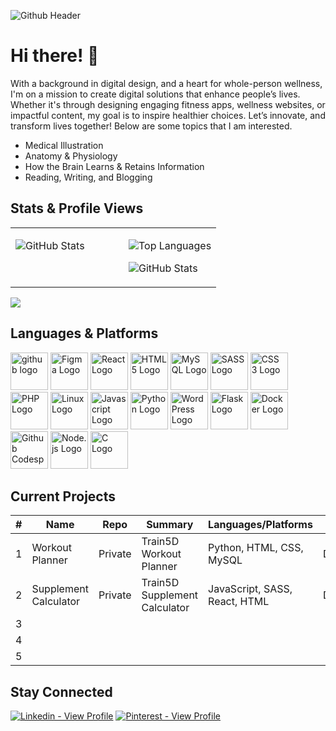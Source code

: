 ![Github Header](https://github.com/manningstinson/manningstinson/assets/104523090/93d6c665-d861-4db4-858e-1d1f52a5fdf2)

# Hi there! 👋
With a background in digital design, and a heart for whole-person wellness, I'm on a mission to create digital solutions that enhance people’s lives. Whether it's through designing engaging fitness apps, wellness websites, or impactful content, my goal is to inspire healthier choices. Let’s innovate, and transform lives together! Below are some topics that I am interested. 

- Medical Illustration
- Anatomy & Physiology
- How the Brain Learns & Retains Information
- Reading, Writing, and Blogging

## Stats & Profile Views
<table>
  <tr>
    <td valign="top" width="55%">

![GitHub Stats](https://github-readme-stats.vercel.app/api?username=manningstinson&show_icons=true&count_private=false&hide_border=true)

</td>
<td valign="top" width="45%">

![Top Languages](https://github-readme-stats.vercel.app/api/top-langs/?username=manningstinson&hide_border=true&layout=donut&hide=perl,c,c%23,c%2B%2B,tcl,makefile,m4&langs_count=6&hide_title=true)

![GitHub Stats](https://github-readme-stats.vercel.app/api?username=manningstinson&show_icons=true&count_private=true&include_all_commits=true&hide_border=true&theme=transparent&include_orgs=true)

</td>
</tr>
</table>

![](https://komarev.com/ghpvc/?username=manningstinson&style=for-the-badge) 

## Languages & Platforms
<img width="60" alt="github logo" src="https://github.com/manningstinson/manningstinson/assets/104523090/f3bff1b7-46ce-42bb-a3c6-ca5c7a49e7d7">
<img width="60" alt="Figma Logo" src="https://github.com/manningstinson/manningstinson/assets/104523090/3ef5fd7b-5d83-4c4f-a1b0-5e13f78c2a96">
<img width="60" alt="React Logo" src="https://github.com/manningstinson/manningstinson/assets/104523090/c3d0a233-8592-4915-913a-46458155ed21">
<img width="60" alt="HTML 5 Logo" src="https://github.com/manningstinson/manningstinson/assets/104523090/7a077ae7-0595-421b-88e7-de536ec5ed93">
<img width="60" alt="MySQL Logo" src="https://github.com/manningstinson/manningstinson/assets/104523090/91184812-9264-4760-90c0-d84bf6bfa76c">
<img width="60" alt="SASS Logo" src="https://github.com/manningstinson/manningstinson/assets/104523090/4ff77c77-9437-4ee3-acd7-24b32fd3f844">
<img width="60" alt="CSS 3 Logo" src="https://github.com/manningstinson/manningstinson/assets/104523090/f27c7eb6-ea95-4136-9379-9396a85d1b2f">
<img width="60" alt="PHP Logo" src="https://github.com/manningstinson/manningstinson/assets/104523090/0b1d1ad3-73ac-4826-ab38-15bb34ce43d1">
<img width="60" alt="Linux Logo" src="https://github.com/manningstinson/manningstinson/assets/104523090/a10eeaf6-51e0-415d-88db-30a999828f1c">
<img width="60" alt="Javascript Logo" src="https://github.com/manningstinson/manningstinson/assets/104523090/611b270c-5b4f-4baa-8f17-8fdcb2509dbb">
<img width="60" alt="Python Logo" src="https://github.com/manningstinson/manningstinson/assets/104523090/4de9f182-e5db-4b03-aabe-6551cae12cf3">
<img width="60" alt="WordPress Logo" src="https://github.com/manningstinson/manningstinson/assets/104523090/fabce8cd-1c5d-4c97-bb94-5d8de4cdbaca">
<img width="60" alt="Flask Logo" src="https://github.com/manningstinson/manningstinson/assets/104523090/1d90e83d-d750-4701-84c3-9e71ad90a874">
<img width="60" alt="Docker Logo" src="https://github.com/manningstinson/manningstinson/assets/104523090/9d0e7f35-e7d9-4962-a61a-8ad0d82e3bf3">
<img width="60" alt="Github Codespaces Logo" src="https://github.com/manningstinson/manningstinson/assets/104523090/f71cad9d-94bf-4a73-9d63-4eed7d96a30c">
<img width="60" alt="Node.js Logo" src="https://github.com/manningstinson/manningstinson/assets/104523090/501c75d0-df76-405f-abd7-d16e1bfaf215">
<img width="60" alt="C Logo" src="https://github.com/manningstinson/manningstinson/assets/104523090/abd59507-4991-46fd-840a-4195770d38af">



## Current Projects

| #   | Name                            | Repo    | Summary                               | Languages/Platforms                       | Role                           |
|-----|---------------------------------|---------|---------------------------------------|---------------------------------|---------------------------------|
| 1   | Workout Planner         | Private | Train5D Workout Planner                       | Python, HTML, CSS, MySQL       | Developer                       |
| 2   | Supplement Calculator  | Private | Train5D Supplement Calculator                 | JavaScript, SASS, React, HTML | Developer                    |
| 3   |                                |         |                                       |                                 |                                 |
| 4   |                                |         |                                       |                                 |                                 |
| 5   |                                |         |                                       |                                 |                                 |

## Stay Connected
[![Linkedin - View Profile](https://img.shields.io/static/v1?label=Linkedin&message=View+Profile&color=%230a66c2&style=for-the-badge&logo=linkedin&logoColor=%23FFF)](https://www.linkedin.com/company/manningstinson/) [![Pinterest - View Profile](https://img.shields.io/static/v1?label=Pinterest&message=View+Profile&color=%23E60023&style=for-the-badge&logo=pinterest&logoColor=%23FFF)](https://www.pinterest.com/manningstinson/)



<!--
**manningstinson/manningstinson** is a ✨ _special_ ✨ repository because its `README.md` (this file) appears on your GitHub profile.

Here are some ideas to get you started:

- 🔭 I’m currently working on ...
- 🌱 I’m currently learning ...
- 👯 I’m looking to collaborate on ...
- 🤔 I’m looking for help with ...
- 💬 Ask me about ...
- 📫 How to reach me: ...
- 😄 Pronouns: ...
- ⚡ Fun fact: ...
-->
